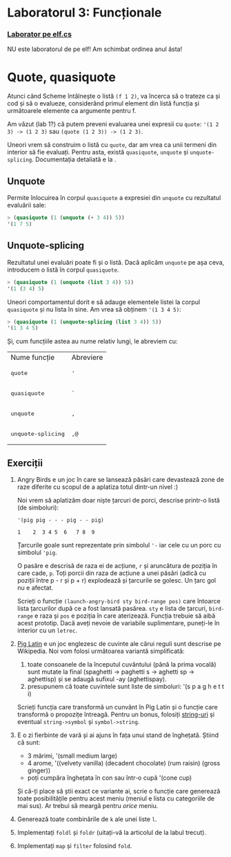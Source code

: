 # Laboratorul 3: Funcționale

### [Laborator pe elf.cs](http://elf.cs.pub.ro/pp/laboratoare/l3)
NU este laboratorul de pe elf! Am schimbat ordinea anul ăsta!

# Quote, quasiquote
Atunci când Scheme întâlnește o listă `(f 1 2)`, va încerca să o trateze ca și cod și să o evalueze, considerând primul element din listă funcția și următoarele elemente ca argumente pentru f.

Am văzut (lab 1?) că putem preveni evaluarea unei expresii cu `quote`: `'(1 2 3) -> (1 2 3)` sau `(quote (1 2 3)) -> (1 2 3)`.

Uneori vrem să construim o listă cu `quote`, dar am vrea ca unii termeni din interior să fie evaluați. Pentru asta, există `quasiquote`,  `unquote` și `unquote-splicing`.
Documentația detaliată e la [](http://docs.racket-lang.org/reference/quasiquote.html).

## Unquote
Permite înlocuirea în corpul `quasiquote` a expresiei din `unquote` cu rezultatul evaluării sale:

```scheme
> (quasiquote (1 (unquote (+ 3 4)) 5))
'(1 7 5)
```

## Unquote-splicing
Rezultatul unei evaluări poate fi și o listă. Dacă aplicăm `unquote` pe așa ceva, introducem o listă în corpul `quasiquote`.

```scheme
> (quasiquote (1 (unquote (list 3 4)) 5))
'(1 (3 4) 5)
```

Uneori comportamentul dorit e să adauge elementele listei la corpul `quasiquote` și nu lista în sine. Am vrea să obținem `'(1 3 4 5)`:

```scheme
> (quasiquote (1 (unquote-splicing (list 3 4)) 5))
'(1 3 4 5)
```

Și, cum funcțiile astea au nume relativ lungi, le abreviem cu:
<table>
	<tr>
		<td>Nume funcție</td>
		<td>Abreviere</td>
	</tr>
	<tr>
		<td><pre>quote</pre></td>
		<td><pre>'</pre></td>
	</tr>
	<tr>
		<td><pre>quasiquote</pre></td>
		<td><pre>`</pre></td>
	</tr>
	<tr>
		<td><pre>unquote</pre></td>
		<td><pre>,</pre></td>
	</tr>
	<tr>
		<td><pre>unquote-splicing</pre></td>
		<td><pre>,@</pre></td>
	</tr>
</table>

## Exerciții
1. Angry Birds e un joc în care se lansează păsări care devastează zone de raze diferite cu scopul de a aplatiza totul dintr-un nivel :)

    Noi vrem să aplatizăm doar niște țarcuri de porci, descrise printr-o listă (de simboluri):
	
	`'(pig pig - - - pig - - pig)`
	
	`1    2  3 4 5  6   7 8  9`
		
	Țarcurile goale sunt reprezentate prin simbolul `'-` iar cele cu un porc cu simbolul `'pig`.	
	
	O pasăre e descrisă de raza ei de acțiune, `r` și aruncătura de poziția în care cade, `p`. Toți porcii din raza de acțiune a unei păsări (adică cu poziții între p - r și p + r) explodează și țarcurile se golesc. Un țarc gol nu e afectat.
	
	Scrieți o funcție `(launch-angry-bird sty bird-range pos)` care întoarce lista țarcurilor după ce a fost lansată pasărea. `sty` e lista de țarcuri, `bird-range` e raza și `pos` e poziția în care aterizează.
	Funcția trebuie să aibă acest prototip. Dacă aveți nevoie de variabile suplimentare, puneți-le în interior cu un `letrec`.		

1. [Pig Latin](http://en.wikipedia.org/wiki/Pig_Latin) e un joc englezesc de cuvinte ale cărui reguli sunt descrise pe Wikipedia. Noi vom folosi următoarea variantă simplificată:

   1. toate consoanele de la începutul cuvântului (până la prima vocală) sunt mutate la final (spaghetti -> paghetti s -> aghetti sp -> aghettisp) și se adaugă sufixul -ay (aghettispay).
   1. presupunem că toate cuvintele sunt liste de simboluri: '(s p a g h e t t i)
     
	 Scrieți funcția care transformă un cunvânt în Pig Latin și o funcție care transformă o propozițe întreagă. Pentru un bonus, folosiți [string-uri](http://docs.racket-lang.org/reference/strings.html) și eventual `string->symbol` și `symbol->string`.
	 
1. E o zi fierbinte de vară și ai ajuns în fața unui stand de înghețată. Știind că sunt:

	* 3 mărimi, '(small medium large)
	* 4 arome, '((velvety vanilla) (decadent chocolate) (rum raisin) (gross ginger))
	* poți cumpăra înghețata în con sau într-o cupă '(cone cup)

	Și că-ți place să știi exact ce variante ai, scrie o funcție care generează toate posibilitățile pentru acest meniu (meniul e lista cu categoriile de mai sus). Ar trebui să meargă pentru *orice* meniu.	
	
1. Generează toate combinările de `k` ale unei liste `l`.	

1. Implementați `foldl` și `foldr` (uitați-vă la articolul de la labul trecut).

1. Implementați `map` și `filter` folosind `fold`.
